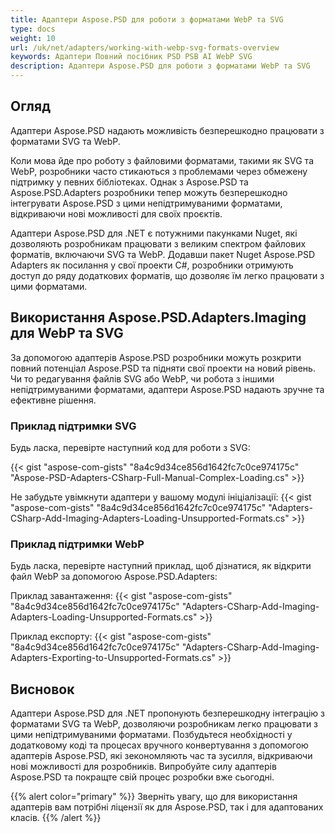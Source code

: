 ```yaml
---
title: Адаптери Aspose.PSD для роботи з форматами WebP та SVG
type: docs
weight: 10
url: /uk/net/adapters/working-with-webp-svg-formats-overview
keywords: Адаптери Повний посібник PSD PSB AI WebP SVG
description: Адаптери Aspose.PSD для роботи з форматами WebP та SVG
---
```


## Огляд

Адаптери Aspose.PSD надають можливість безперешкодно працювати з форматами SVG та WebP.

Коли мова йде про роботу з файловими форматами, такими як SVG та WebP, розробники часто стикаються з проблемами через обмежену підтримку у певних бібліотеках. Однак з Aspose.PSD та Aspose.PSD.Adapters розробники тепер можуть безперешкодно інтегрувати Aspose.PSD з цими непідтримуваними форматами, відкриваючи нові можливості для своїх проєктів.

Адаптери Aspose.PSD для .NET є потужними пакунками Nuget, які дозволяють розробникам працювати з великим спектром файлових форматів, включаючи SVG та WebP. Додавши пакет Nuget Aspose.PSD Adapters як посилання у свої проекти C#, розробники отримують доступ до ряду додаткових форматів, що дозволяє їм легко працювати з цими форматами.

## Використання Aspose.PSD.Adapters.Imaging для WebP та SVG

За допомогою адаптерів Aspose.PSD розробники можуть розкрити повний потенціал Aspose.PSD та підняти свої проекти на новий рівень. Чи то редагування файлів SVG або WebP, чи робота з іншими непідтримуваними форматами, адаптери Aspose.PSD надають зручне та ефективне рішення.

### Приклад підтримки SVG
Будь ласка, перевірте наступний код для роботи з SVG:

{{< gist "aspose-com-gists" "8a4c9d34ce856d1642fc7c0ce974175c" "Aspose-PSD-Adapters-CSharp-Full-Manual-Complex-Loading.cs" >}}

Не забудьте увімкнути адаптери у вашому модулі ініціалізації:
{{< gist "aspose-com-gists" "8a4c9d34ce856d1642fc7c0ce974175c" "Adapters-CSharp-Add-Imaging-Adapters-Loading-Unsupported-Formats.cs" >}}

### Приклад підтримки WebP

Будь ласка, перевірте наступний приклад, щоб дізнатися, як відкрити файл WebP за допомогою Aspose.PSD.Adapters:

Приклад завантаження:
{{< gist "aspose-com-gists" "8a4c9d34ce856d1642fc7c0ce974175c" "Adapters-CSharp-Add-Imaging-Adapters-Loading-Unsupported-Formats.cs" >}}

Приклад експорту:
{{< gist "aspose-com-gists" "8a4c9d34ce856d1642fc7c0ce974175c" "Adapters-CSharp-Add-Imaging-Adapters-Exporting-to-Unsupported-Formats.cs" >}}


## Висновок

Адаптери Aspose.PSD для .NET пропонують безперешкодну інтеграцію з форматами SVG та WebP, дозволяючи розробникам легко працювати з цими непідтримуваними форматами. Позбудьтеся необхідності у додатковому коді та процесах вручного конвертування з допомогою адаптерів Aspose.PSD, які зекономляють час та зусилля, відкриваючи нові можливості для розробників. Випробуйте силу адаптерів Aspose.PSD та покращте свій процес розробки вже сьогодні.

{{% alert color="primary" %}}
Зверніть увагу, що для використання адаптерів вам потрібні ліцензії як для Aspose.PSD, так і для адаптованих класів.
{{% /alert %}}
